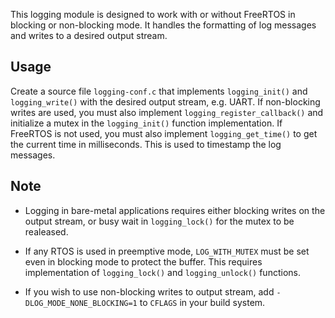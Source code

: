 This logging module is designed to work with or without FreeRTOS in blocking or non-blocking mode. It handles the formatting of log messages and writes to a desired output stream.

## Usage
Create a source file `logging-conf.c` that implements `logging_init()` and `logging_write()` with the desired output stream, e.g. UART. If non-blocking writes are used, you must also implement `logging_register_callback()` and initialize a mutex in the `logging_init()` function implementation. If FreeRTOS is not used, you must also implement `logging_get_time()` to get the current time in milliseconds. This is used to timestamp the log messages.

## Note
* Logging in bare-metal applications requires either blocking writes on the output stream, or busy wait in `logging_lock()` for the mutex to be realeased.

* If any RTOS is used in preemptive mode, `LOG_WITH_MUTEX` must be set even in blocking mode to protect the buffer. This requires implementation of `logging_lock()` and `logging_unlock()` functions.

* If you wish to use non-blocking writes to output stream, add `-DLOG_MODE_NONE_BLOCKING=1` to `CFLAGS` in your build system.

